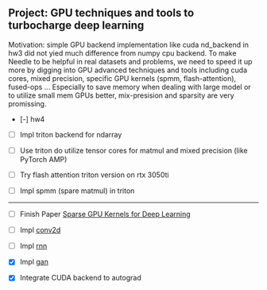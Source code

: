 ## Project: GPU techniques and tools to turbocharge deep learning

Motivation: simple GPU backend implementation like cuda nd_backend in hw3 did not yied much difference from numpy cpu backend. To make Needle to be helpful in real datasets and problems, we need to speed it up more by digging into GPU advanced techniques and tools including cuda cores, mixed precision, specific GPU kernels (spmm, flash-attention), fused-ops ... Especially to save memory when dealing with large model or to utilize small mem GPUs better, mix-presision and sparsity are very promissing.

- [-] hw4

- [ ] Impl triton backend for ndarray

- [ ] Use triton do utilize tensor cores for matmul and mixed precision (like PyTorch AMP)

- [ ] Try flash attention triton version on rtx 3050ti

- [ ] Impl spmm (spare matmul) in triton


- - -


- [ ] Finish Paper [Sparse GPU Kernels for Deep Learning](docs/sparse.pdf)

- [ ] Impl [conv2d](https://github.com/dlsyscourse/public_notebooks/blob/main/convolution_implementation.ipynb)

- [ ] Impl    [rnn](https://github.com/dlsyscourse/public_notebooks/blob/main/rnn_implementation.ipynb)

- [x] Impl    [gan](https://github.com/dlsyscourse/public_notebooks/blob/main/17_generative_adversarial_networks_implementation.ipynb)

- [x] Integrate CUDA backend to autograd
